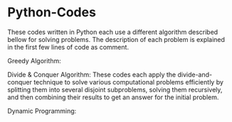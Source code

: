 # Python-Codes

These codes written in Python each use a different algorithm described bellow for solving problems.
The description of each problem is explained in the first few lines of code as comment.

Greedy Algorithm:

Divide & Conquer Algorithm: These codes each apply the divide-and-conquer technique to solve various computational problems efficiently by splitting them into several disjoint subproblems, solving them recursively, and then combining their results to get an answer for the initial problem.

Dynamic Programming:

